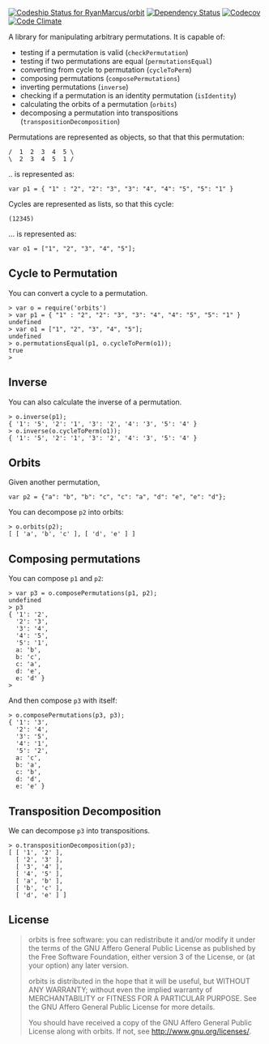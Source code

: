[ ![Codeship Status for RyanMarcus/orbit](https://www.codeship.io/projects/3362ac80-36b8-0134-1a84-2a48b0c8a9e8/status)](https://www.codeship.io/projects/165595) [![Dependency Status](https://david-dm.org/ryanmarcus/orbits.svg)](https://david-dm.org/ryanmarcus/orbits) [![Codecov](https://img.shields.io/codecov/c/github/RyanMarcus/orbits.svg?maxAge=2592000)](https://codecov.io/gh/RyanMarcus/orbits) [![Code Climate](https://codeclimate.com/github/RyanMarcus/orbits/badges/gpa.svg)](https://codeclimate.com/github/RyanMarcus/orbits)

A library for manipulating arbitrary permutations. It is capable of:

  * testing if a permutation is valid (`checkPermutation`)
  * testing if two permutations are equal (`permutationsEqual`)
  * converting from cycle to permutation (`cycleToPerm`)
  * composing permutations (`composePermutations`)
  * inverting permutations (`inverse`)
  * checking if a permutation is an identity permutation (`isIdentity`)
  * calculating the orbits of a permutation (`orbits`)
  * decomposing a permutation into transpositions (`transpositionDecomposition`)


Permutations are represented as objects, so that that this permutation:

    /  1  2  3  4  5 \
    \  2  3  4  5  1 /

.. is represented as:

    var p1 = { "1" : "2", "2": "3", "3": "4", "4": "5", "5": "1" }

Cycles are represented as lists, so that this cycle:

    (12345)

... is represented as:

	var o1 = ["1", "2", "3", "4", "5"];

## Cycle to Permutation
You can convert a cycle to a permutation.

    > var o = require('orbits')
    > var p1 = { "1" : "2", "2": "3", "3": "4", "4": "5", "5": "1" }
    undefined
    > var o1 = ["1", "2", "3", "4", "5"];
    undefined
    > o.permutationsEqual(p1, o.cycleToPerm(o1));
    true
    >

## Inverse

You can also calculate the inverse of a permutation.

    > o.inverse(p1);
    { '1': '5', '2': '1', '3': '2', '4': '3', '5': '4' }
    > o.inverse(o.cycleToPerm(o1));
    { '1': '5', '2': '1', '3': '2', '4': '3', '5': '4' }


## Orbits
Given another permutation,

    var p2 = {"a": "b", "b": "c", "c": "a", "d": "e", "e": "d"};

You can decompose `p2` into orbits:

    > o.orbits(p2);
    [ [ 'a', 'b', 'c' ], [ 'd', 'e' ] ]

## Composing permutations

You can compose `p1` and `p2`:

    > var p3 = o.composePermutations(p1, p2);
    undefined
    > p3
    { '1': '2',
      '2': '3',
      '3': '4',
      '4': '5',
      '5': '1',
      a: 'b',
      b: 'c',
      c: 'a',
      d: 'e',
      e: 'd' }
    >

And then compose `p3` with itself:

    > o.composePermutations(p3, p3);
    { '1': '3',
      '2': '4',
      '3': '5',
      '4': '1',
      '5': '2',
      a: 'c',
      b: 'a',
      c: 'b',
      d: 'd',
      e: 'e' }

## Transposition Decomposition

We can decompose `p3` into transpositions.

    > o.transpositionDecomposition(p3);
    [ [ '1', '2' ],
      [ '2', '3' ],
      [ '3', '4' ],
      [ '4', '5' ],
      [ 'a', 'b' ],
      [ 'b', 'c' ],
      [ 'd', 'e' ] ]


## License
> orbits  is free software: you can redistribute it and/or modify
> it under the terms of the GNU Affero General Public License as published by
> the Free Software Foundation, either version 3 of the License, or
> (at your option) any later version.
> 
> orbits is distributed in the hope that it will be useful,
> but WITHOUT ANY WARRANTY; without even the implied warranty of
> MERCHANTABILITY or FITNESS FOR A PARTICULAR PURPOSE.  See the
> GNU Affero General Public License for more details.
> 
> You should have received a copy of the GNU Affero General Public License
> along with orbits.  If not, see <http://www.gnu.org/licenses/>.
